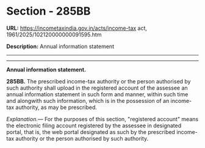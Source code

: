 # Section - 285BB

**URL:** https://incometaxindia.gov.in/acts/income-tax act, 1961/2025/102120000000091595.htm

**Description:** Annual information statement

---

****

**Annual information statement.**

**285BB.** The prescribed income-tax authority or the person authorised by such authority shall upload in the registered account of the assessee an annual information statement in such form and manner, within such time and alongwith such information, which is in the possession of an income-tax authority, as may be prescribed.

_Explanation.—_ For the purposes of this section, "registered account" means the electronic filing account registered by the assessee in designated portal, that is, the web portal designated as such by the prescribed income-tax authority or the person authorised by such authority.